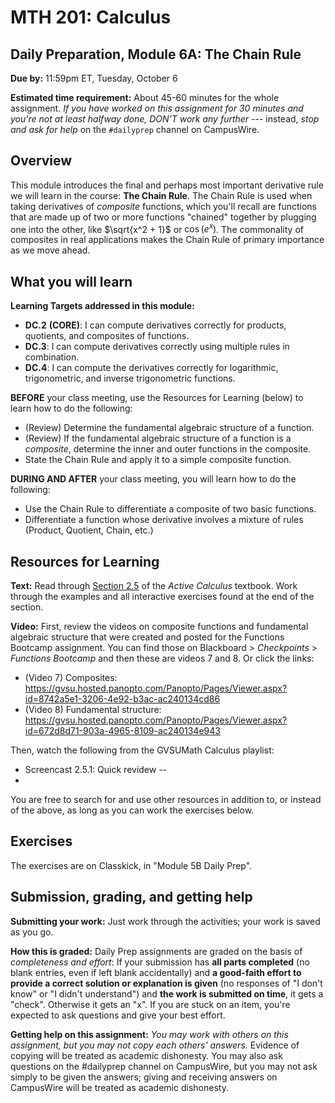 # MTH 201: Calculus

## Daily Preparation, Module 6A: The Chain Rule

**Due by:** 11:59pm ET, Tuesday, October 6

**Estimated time requirement:** About 45-60 minutes for the whole assignment. *If you have worked on this assignment for 30 minutes and you're not at least halfway done, DON'T work any further* --- instead, *stop and ask for help* on the `#dailyprep` channel on CampusWire. 

## Overview 

This module introduces the final and perhaps most important derivative rule we will learn in the course: **The Chain Rule**. The Chain Rule is used when taking derivatives of *composite* functions, which you'll recall are functions that are made up of two or more functions "chained" together by plugging one into the other, like $\sqrt{x^2 + 1}$ or $\cos(e^x)$. The commonality of composites in real applications makes the Chain Rule of primary importance as we move ahead. 

## What you will learn 

**Learning Targets addressed in this module:** 

-   **DC.2**  **(CORE)**: I can compute derivatives correctly for products, quotients, and composites of functions.
-   **DC.3**: I can compute derivatives correctly using multiple rules in combination.
-   **DC.4**: I can compute the derivatives correctly for logarithmic, trigonometric, and inverse trigonometric functions.



**BEFORE** your class meeting, use the Resources for Learning (below) to learn how to do the following: 

+ (Review) Determine the fundamental algebraic structure of a function. 
+ (Review) If the fundamental algebraic structure of a function is a *composite*, determine the inner and outer functions in the composite. 
+ State the Chain Rule and apply it to a simple composite function. 

**DURING AND AFTER** your class meeting, you will learn how to do the following: 

+ Use the Chain Rule to differentiate a composite of two basic functions.
+ Differentiate a function whose derivative involves a mixture of rules (Product, Quotient, Chain, etc.)




## Resources for Learning

**Text:** Read through [Section 2.5](https://activecalculus.org/single/sec-2-5-chain.html) of the *Active Calculus* textbook.  Work through the examples and all interactive exercises found at the end of the section. 

**Video:** First, review the videos on composite functions and fundamental algebraic structure that were created and posted for the Functions Bootcamp assignment. You can find those on Blackboard > *Checkpoints* > *Functions Bootcamp* and then these are videos 7 and 8. Or click the links: 

- (Video 7) Composites: https://gvsu.hosted.panopto.com/Panopto/Pages/Viewer.aspx?id=8742a5e1-3206-4e92-b3ac-ac240134cd86
- (Video 8) Fundamental structure: https://gvsu.hosted.panopto.com/Panopto/Pages/Viewer.aspx?id=672d8d71-903a-4965-8109-ac240134e943 

Then, watch the following from the GVSUMath Calculus playlist: 

- Screencast 2.5.1: Quick revidew -- 
- 
You are free to search for and use other resources in addition to, or instead of the above, as long as you can work the exercises below.


## Exercises

The exercises are on Classkick, in "Module 5B Daily Prep". 

## Submission, grading, and getting help 

**Submitting your work:** Just work through the activities; your work is saved as you go. 

**How this is graded:** Daily Prep assignments are graded on the basis of *completeness and effort*: If your submission has **all parts completed** (no blank entries, even if left blank accidentally) and **a good-faith effort to provide a correct solution or explanation is given** (no responses of "I don't know" or "I didn't understand") and **the work is submitted on time**, it gets a "check". Otherwise it gets an "x". If you are stuck on an item, you're expected to ask questions and give your best effort.  

**Getting help on this assignment:** *You may work with others on this assignment, but you may not copy each others' answers.* Evidence of copying will be treated as academic dishonesty. You may also ask questions on the #dailyprep channel on CampusWire, but you may not ask simply to be given the answers; giving and receiving answers on CampusWire will be treated as academic dishonesty.
<!--stackedit_data:
eyJoaXN0b3J5IjpbLTE1NTIzODA3MzFdfQ==
-->